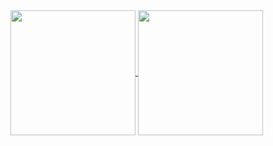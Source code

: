 <a href="https://github.com/anuraghazra/github-readme-stats">
  <img height=200 align="center" src="https://gh-rdme.vercel.app/api?username=dvhsh&theme=material-palenight" />
</a>
<a href="https://github.com/anuraghazra/convoychat">
  <img height=200 align="center" src="https://gh-rdme.vercel.app/api/top-langs?username=dvhsh&theme=material-palenight&layout=compact&langs_count=8&card_width=320" />
</a>
